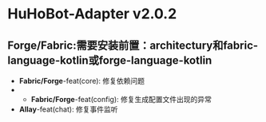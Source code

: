 # HuHoBot-Adapter v2.0.2

## Forge/Fabric:需要安装前置：architectury和fabric-language-kotlin或forge-language-kotlin

- **Fabric/Forge**-feat(core): 修复依赖问题
- - **Fabric/Forge**-feat(config): 修复生成配置文件出现的异常
- **Allay**-feat(chat): 修复事件监听

